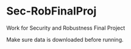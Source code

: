 # Sec-RobFinalProj
Work for Security and Robustness Final Project

Make sure data is downloaded before running.
